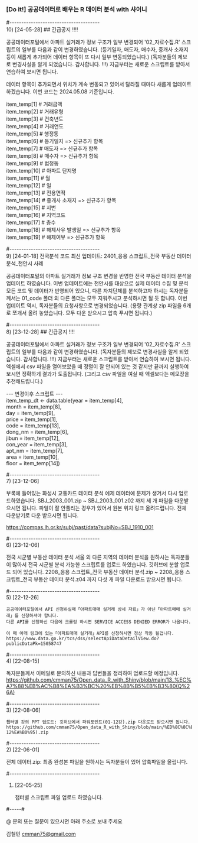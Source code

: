 ### [Do it!] 공공데이터로 배우는 R 데이터 분석 with 샤이니


  
#--------------------------------------  
10) [24-05-28]  ## 긴급공지 !!!!

   공공데이터포털에서 아파트 실거래가 정보 구조가 일부 변경되어 '02_자료수집.R' 스크립트의 일부를 다음과 같이 변경하였습니다.
   (등기일자, 매도자, 매수자, 중개사 소재지 등이 새롭게 추가되어 데이터 항목이 또 다시 일부 변동되었습니다.)
   (독자분들의 제보로 변경사실을 알게 되었습니다. 감사합니다. !!!)
   지금부터는 새로운 스크립트를 받아서 연습하여 보시면 됩니다.
     
   데이터 항목이 추가되면서 위치가 계속 변동되고 있어서 달라질 때마다 새롭게 업데이트 하겠습니다.
   이번 코드는 2024.05.08 기준입니다.  
  
item_temp[1]  # 거래금액  
item_temp[2]  # 거래유형  
item_temp[3]  # 건축년도  
item_temp[4]  # 거래연도  
item_temp[5]  # 행정동  
item_temp[6]  # 등기일지  => 신규추가 항목  
item_temp[7]  # 매도자    => 신규추가 항목  
item_temp[8]  # 매수자    => 신규추가 항목  
item_temp[9]  # 법정동  
item_temp[10] # 아파트 단지명  
item_temp[11] # 월  
item_temp[12] # 일  
item_temp[13] # 전용면적  
item_temp[14] # 중개사 소재지 => 신규추가 항목  
item_temp[15] # 지번  
item_temp[16] # 지역코드  
item_temp[17] # 층수  
item_temp[18] # 해제사유 발생일 => 신규추가 항목  
item_temp[19] # 해제여부          => 신규추가 항목  
  
#--------------------------------------  
9) [24-01-18]  전국분석 코드 최신 업데이트: 2401_응용 스크립트_전국 부동산 데이터 분석_천안시 사례 

   공공데이터포털의 아파트 실거래가 정보 구조 변경을 반영한 전국 부동산 데이터 분석을 업데이트 하였습니다.
   이번 업데이트에는 천안시를 대상으로 실제 데이터 수집 및 분석 모든 코드 및 데이터가 반영되어 있으니,
   다른 자치단체를 분석하고자 하시는 독자분들께서는 01_code 폴더 외 다른 폴더는 모두 지워주시고 분석하시면 될 듯 합니다.
   이번 업데이트 역시, 독자분들의 요청사항으로 변경되었습니다.
   (용량 관계상 zip 파일을 6개로 쪼개서 올려 놓았습니다. 모두 다운 받으시고 압축 푸시면 됩니다.)
  
#--------------------------------------  
8) [23-12-28]  ## 긴급공지 !!!!

   공공데이터포털에서 아파트 실거래가 정보 구조가 일부 변경되어 '02_자료수집.R' 스크립트의 일부를 다음과 같이 변경하였습니다.
   (독자분들의 제보로 변경사실을 알게 되었습니다. 감사합니다. !!!)
   지금부터는 새로운 스크립트를 받아서 연습하여 보시면 됩니다.
   엑셀에서 csv 파일을 열어보았을 때 정렬이 잘 안되어 있는 것 같지만 끝까지 실행하여 보시면 정확하게 결과가 도출됩니다.
   (그리고 csv 파일을 여실 때 엑셀보다는 메모장을 추천해드립니다.)
   
   --- 변경이후 스크립트 ---   
   item_temp_dt <- data.table(year = item_temp[4],    
                              month = item_temp[8],   
                              day = item_temp[9],      
                              price = item_temp[1],   
                              code = item_temp[13],    
                              dong_nm = item_temp[6],  
                              jibun = item_temp[12],   
                              con_year = item_temp[3],   
                              apt_nm = item_temp[7],  
                              area = item_temp[10],    
                              floor = item_temp[14])   
  
#--------------------------------------  
7) [23-12-06]
   
   부록에 들어있는 화성시 교통카드 데이터 분석 예제 데이터에 문제가 생겨서 다시 업로드하였습니다.
   SBJ_2003_001.zip ~ SBJ_2003_001.z02 까지 세 개 파일을 다운받으시면 됩니다.
   파일이 잘 안풀리는 경우가 있어서 원본 위치 링크 올려드립니다. 전체 다운받기로 다운 받으시면 됩니다.
   
   https://compas.lh.or.kr/subj/past/data?subjNo=SBJ_1910_001
  
#--------------------------------------  
6) [23-12-06] 

   전국 시군별 부동산 데이터 분석
   서울 외 다른 지역의 데이터 분석을 원하시는 독자분들이 많아서 전국 시군별 분석 가능한 스크립트를 업로드 하였습니다.
   깃허브에 분할 업로드 되어 있습니다.
   2208_응용 스크립트_전국 부동산 데이터 분석.zip ~ 2208_응용 스크립트_전국 부동산 데이터 분석.z04 까지 다섯 개 파일 다운로드 받으시면 됩니다.
  
#--------------------------------------  
 5) [22-12-26]
   
    공공데이터포털에서 API 신청하실때「아파트매매 실거래 상세 자료」가 아닌「아파트매매 실거래」를 신청하셔야 합니다.
    다른 API를 신청하신 다음에 크롤링 하시면 SERVICE ACCESS DENIED ERROR가 나옵니다.
    
    이 때 아래 링크에 있는「아파트매매 실거래」API를 신청하시면 정상 작동 될겁니다.
    https://www.data.go.kr/tcs/dss/selectApiDataDetailView.do?publicDataPk=15058747
  
#--------------------------------------  
4) [22-08-15] 

   독자분들께서 이메일로 문의하신 내용과 답변들을 정리하여 업로드할 예정입니다.
   https://github.com/cmman75/Open_data_R_with_Shiny/blob/main/13_%EC%A7%88%EB%AC%B8%EA%B3%BC%20%EB%8B%B5%EB%B3%80(Q%26A)
  
#--------------------------------------  
3) [22-08-06] 

    챕터별 강의 PPT 업로드: 깃허브에서 파워포인트(01-12강).zip 다운로드 받으시면 됩니다.
    https://github.com/cmman75/Open_data_R_with_Shiny/blob/main/%ED%8C%8C%EC%9B%8C%ED%8F%AC%EC%9D%B8%ED%8A%B8(01-12%EA%B0%95).zip
  
#--------------------------------------  
2) [22-06-01] 

   전체 데이터.zip: 최종 완성본 파일을 원하시는 독자분들이 있어 압축파일을 올립니다.
  
#--------------------------------------  
1) [22-05-25] 

   챕터별 스크립트 파일 업로드 하였습니다.
   
#-----#   
   
@ 문의 또는 질문이 있으시면 아래 주소로 보내 주세요

  김철민 cmman75@gmail.com


